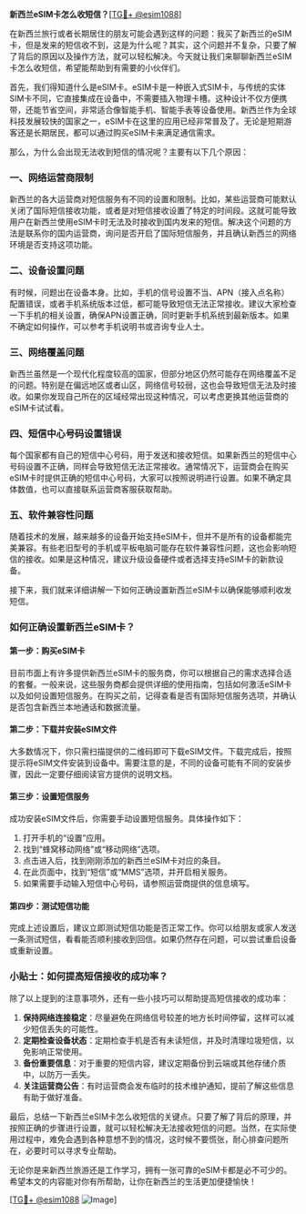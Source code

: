 **新西兰eSIM卡怎么收短信？**[[TG💪+ @esim1088](https://t.me/s/esim1088)]

在新西兰旅行或者长期居住的朋友可能会遇到这样的问题：我买了新西兰的eSIM卡，但是发来的短信收不到，这是为什么呢？其实，这个问题并不复杂，只要了解了背后的原因以及操作方法，就可以轻松解决。今天就让我们来聊聊新西兰eSIM卡怎么收短信，希望能帮助到有需要的小伙伴们。

首先，我们得知道什么是eSIM卡。eSIM卡是一种嵌入式SIM卡，与传统的实体SIM卡不同，它直接集成在设备中，不需要插入物理卡槽。这种设计不仅方便携带，还能节省空间，非常适合像智能手机、智能手表等设备使用。新西兰作为全球科技发展较快的国家之一，eSIM卡在这里的应用已经非常普及了。无论是短期游客还是长期居民，都可以通过购买eSIM卡来满足通信需求。

那么，为什么会出现无法收到短信的情况呢？主要有以下几个原因：

### 一、网络运营商限制

新西兰的各大运营商对短信服务有不同的设置和限制。比如，某些运营商可能默认关闭了国际短信接收功能，或者是对短信接收设置了特定的时间段。这就可能导致用户在新西兰使用eSIM卡时无法及时接收到国内发来的短信。解决这个问题的方法是联系你的国内运营商，询问是否开启了国际短信服务，并且确认新西兰的网络环境是否支持这项功能。

### 二、设备设置问题

有时候，问题出在设备本身。比如，手机的信号设置不当、APN（接入点名称）配置错误，或者手机系统版本过低，都可能导致短信无法正常接收。建议大家检查一下手机的相关设置，确保APN设置正确，同时更新手机系统到最新版本。如果不确定如何操作，可以参考手机说明书或咨询专业人士。

### 三、网络覆盖问题

新西兰虽然是一个现代化程度较高的国家，但部分地区仍然可能存在网络覆盖不足的问题。特别是在偏远地区或者山区，网络信号较弱，这也会导致短信无法及时接收。如果你发现自己所在的区域经常出现这种情况，可以考虑更换其他运营商的eSIM卡试试看。

### 四、短信中心号码设置错误

每个国家都有自己的短信中心号码，用于发送和接收短信。如果新西兰的短信中心号码设置不正确，同样会导致短信无法正常接收。通常情况下，运营商会在购买eSIM卡时提供正确的短信中心号码，大家可以按照说明进行设置。如果不确定具体数值，也可以直接联系运营商客服获取帮助。

### 五、软件兼容性问题

随着技术的发展，越来越多的设备开始支持eSIM卡，但并不是所有的设备都能完美兼容。有些老旧型号的手机或平板电脑可能存在软件兼容性问题，这也会影响短信的接收。如果是这种情况，建议升级设备硬件或者选择支持eSIM卡的新款设备。

接下来，我们就来详细讲解一下如何正确设置新西兰eSIM卡以确保能够顺利收发短信。

### 如何正确设置新西兰eSIM卡？

#### 第一步：购买eSIM卡

目前市面上有许多提供新西兰eSIM卡的服务商，你可以根据自己的需求选择合适的套餐。一般来说，这些服务商都会提供详细的使用指南，包括如何激活eSIM卡以及如何设置短信服务。在购买之前，记得查看是否有国际短信服务选项，并确认是否包含新西兰本地通话和数据流量。

#### 第二步：下载并安装eSIM文件

大多数情况下，你只需扫描提供的二维码即可下载eSIM文件。下载完成后，按照提示将eSIM文件安装到设备中。需要注意的是，不同的设备可能有不同的安装步骤，因此一定要仔细阅读官方提供的说明文档。

#### 第三步：设置短信服务

成功安装eSIM文件后，你需要手动设置短信服务。具体操作如下：

1. 打开手机的“设置”应用。
2. 找到“蜂窝移动网络”或“移动网络”选项。
3. 点击进入后，找到刚刚添加的新西兰eSIM卡对应的条目。
4. 在此页面中，找到“短信”或“MMS”选项，并开启相关服务。
5. 如果需要手动输入短信中心号码，请参照运营商提供的信息填写。

#### 第四步：测试短信功能

完成上述设置后，建议立即测试短信功能是否正常工作。你可以给朋友或家人发送一条测试短信，看看能否顺利接收到回信。如果仍然存在问题，可以尝试重启设备或重新设置。

### 小贴士：如何提高短信接收的成功率？

除了以上提到的注意事项外，还有一些小技巧可以帮助提高短信接收的成功率：

1. **保持网络连接稳定**：尽量避免在网络信号较差的地方长时间停留，这样可以减少短信丢失的可能性。
2. **定期检查设备状态**：定期检查手机是否有未读短信，并及时清理垃圾短信，以免影响正常使用。
3. **备份重要信息**：对于重要的短信内容，建议定期备份到云端或其他存储介质中，以防万一丢失。
4. **关注运营商公告**：有时运营商会发布临时的技术维护通知，提前了解这些信息有助于做好准备。

最后，总结一下新西兰eSIM卡怎么收短信的关键点。只要了解了背后的原理，并按照正确的步骤进行设置，就可以轻松解决无法接收短信的问题。当然，在实际使用过程中，难免会遇到各种意想不到的情况，这时候不要慌张，耐心排查问题所在，必要时可以寻求专业帮助。

无论你是来新西兰旅游还是工作学习，拥有一张可靠的eSIM卡都是必不可少的。希望本文的内容能对你有所帮助，让你在新西兰的生活更加便捷愉快！

[[TG💪+ @esim1088](https://t.me/s/esim1088) ![Image](https://i.postimg.cc/4NQfJmqS/Snipaste-2025-05-13-00-14-12.png)]